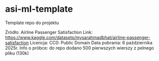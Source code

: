 # asi-ml-template
Template repo do projektu

Źródło: Airline Passenger Satisfaction
Link: https://www.kaggle.com/datasets/mysarahmadbhat/airline-passenger-satisfaction
Licencja: CC0: Public Domain
Data pobrania: 6 października 2025r.
Info o próbce: do repo dodano 500 pierwszych wierszy z pelnego pliku (130k)
